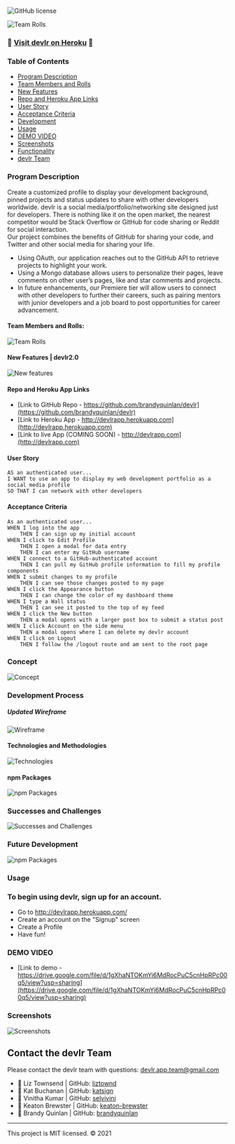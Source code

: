 ![GitHub license](https://img.shields.io/badge/License-MIT-orange) 

![Team Rolls](/client/public/img/devlr-v2-slides-cover.png)


### 📍 [Visit devlr on Heroku](http://devlrapp.herokuapp.com/) 📍

### Table of Contents

- [Program Description](#program-description)
- [Team Members and Rolls](#team-members-and-rolls)
- [New Features](#team-members-and-rolls)
- [Repo and Heroku App Links](#repo-and-heroku-app-links)
- [User Story](#user-story)
- [Acceptance Criteria](#acceptance-criteria)
- [Development](#development)
- [Usage](#usage)
- [DEMO VIDEO](#DEMO-VIDEO)
- [Screenshots](#screenshots)
- [Functionality](#functionality)
- [devlr Team](#devlr-team)

### Program Description
Create a customized profile to display your development background, pinned projects and status updates to share with other developers worldwide. devlr is a social media/portfolio/networking site designed just for developers. There is nothing like it on the open market, the nearest competitor would be Stack Overflow or GitHub for code sharing or Reddit for social interaction. 
<br>Our project combines the benefits of GitHub for sharing your code, and Twitter and other social media for sharing your life. 
* Using OAuth, our application reaches out to the GitHub API to retrieve projects to highlight your work. 
* Using a Mongo database allows users to personalize their pages, leave comments on other user’s pages, like and star comments and projects. 
* In future enhancements, our Premiere tier will allow users to connect with other developers to further their careers, such as pairing mentors with junior developers and a job board to post opportunities for career advancement. 

#### Team Members and Rolls:
![Team Rolls](/client/public/img/devlr-v2-slides-team.png)

#### New Features | devlr2.0
![New features](/client/public/img/devlr-v2-slides-new-features.png)

#### Repo and Heroku App Links
* [Link to GitHub Repo - https://github.com/brandyquinlan/devlr](https://github.com/brandyquinlan/devlr)
* [Link to Heroku App - http://devlrapp.herokuapp.com](http://devlrapp.herokuapp.com)
* [Link to live App (COMING SOON) - http://devlrapp.com](http://devlrapp.com)


#### User Story

```
AS an authenticated user...
I WANT to use an app to display my web development portfolio as a social media profile
SO THAT I can network with other developers
```

#### Acceptance Criteria

```
As an authenticated user...
WHEN I log into the app
    THEN I can sign up my initial account
WHEN I click to Edit Profile
    THEN I open a modal for data entry
    THEN I can enter my GitHub username
WHEN I connect to a GitHub-authenticated account
    THEN I can pull my GitHub profile information to fill my profile components
WHEN I submit changes to my profile
    THEN I can see those changes posted to my page
WHEN I click the Appearance button
    THEN I can change the color of my dashboard theme
WHEN I type a Wall status
    THEN I can see it posted to the top of my feed
WHEN I click the New button
    THEN a modal opens with a larger post box to submit a status post
WHEN I click Account on the side menu
    THEN a modal opens where I can delete my devlr account
WHEN I click on Logout
    THEN I follow the /logout route and am sent to the root page
```
### Concept
![Concept](/client/public/img/devlr-v2-slides-description.png)

### Development Process
##### Updated Wireframe
![Wireframe](/client/public/img/devlr-v2-slides-wireframe.png)

#### Technologies and Methodologies
![Technologies](/client/public/img/devlr-v2-slides-technologies.png)

#### npm Packages
![npm Packages](/client/public/img/devlr-v2-slides-npm-packages.png)

### Successes and Challenges
![Successes and Challenges](/client/public/img/devlr-v2-slides-success-challenge.png)

### Future Development
![npm Packages](/client/public/img/devlr-v2-slides-future.png)

### Usage
### To begin using devlr, sign up for an account.

- Go to http://devlrapp.herokuapp.com/
- Create an account on the "Signup" screen
- Create a Profile
- Have fun!

### DEMO VIDEO
* [Link to demo - https://drive.google.com/file/d/1gXhaNTOKmYi6MdRocPuC5cnHpRPc00q5/view?usp=sharing](https://drive.google.com/file/d/1gXhaNTOKmYi6MdRocPuC5cnHpRPc00q5/view?usp=sharing)

### Screenshots
![Screenshots](/client/public/img/devlr-v2-screenshots-for-readme.png)

## Contact the devlr Team
Please contact the devlr team with questions: [devlr.app.team@gmail.com](mailto:devlr.app.team@gmail.com)
  
- 🔗 Liz Townsend | GitHub: [liztownd](https://github.com/liztownd)
- 🔗 Kat Buchanan | GitHub: [katsign](https://github.com/katsign)
- 🔗 Vinitha Kumar | GitHub: [selvivini](https://github.com/selvivini)
- 🔗 Keaton Brewster | GitHub: [keaton-brewster](https://github.com/keaton-brewster)
- 🔗 Brandy Quinlan | GitHub: [brandyquinlan](https://github.com/brandyquinlan)
---
This project is MIT licensed. &copy; 2021
